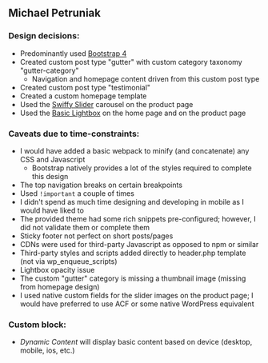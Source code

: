 ## Michael Petruniak

### Design decisions:

- Predominantly used [Bootstrap 4](https://getbootstrap.com/docs/4.0/getting-started/introduction/)
- Created custom post type "gutter" with custom category taxonomy "gutter-category"
    - Navigation and homepage content driven from this custom post type
- Created custom post type "testimonial"
- Created a custom homepage template
- Used the [Swiffy Slider](https://swiffyslider.com/) carousel on the product page
- Used the [Basic Lightbox](https://github.com/electerious/basicLightbox) on the home page and on the product page

### Caveats due to time-constraints:

- I would have added a basic webpack to minify (and concatenate) any CSS and Javascript
    - Bootstrap natively provides a lot of the styles required to complete this design
- The top navigation breaks on certain breakpoints
- Used `!important` a couple of times
- I didn't spend as much time designing and developing in mobile as I would have liked to
- The provided theme had some rich snippets pre-configured; however, I did not validate them or complete them
- Sticky footer not perfect on short posts/pages
- CDNs were used for third-party Javascript as opposed to npm or similar
- Third-party styles and scripts added directly to header.php template (not via wp_enqueue_scripts)
- Lightbox opacity issue
- The custom "gutter" category is missing a thumbnail image (missing from homepage design)
- I used native custom fields for the slider images on the product page; I would have preferred to use ACF or some native WordPress equivalent

### Custom block:
- *Dynamic Content* will display basic content based on device (desktop, mobile, ios, etc.)
